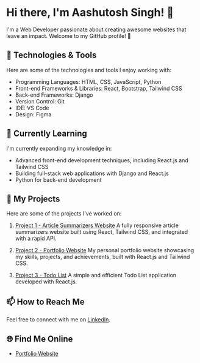 # Hi there, I'm Aashutosh Singh! 👋

I'm a Web Developer passionate about creating awesome websites that leave an impact. Welcome to my GitHub profile! 🚀

## 🔧 Technologies & Tools

Here are some of the technologies and tools I enjoy working with:

- Programming Languages: HTML, CSS, JavaScript, Python
- Front-end Frameworks & Libraries: React, Bootstrap, Tailwind CSS
- Back-end Frameworks: Django
- Version Control: Git
- IDE: VS Code
- Design: Figma

## 🌱 Currently Learning

I'm currently expanding my knowledge in:

- Advanced front-end development techniques, including React.js and Tailwind CSS
- Building full-stack web applications with Django and React.js
- Python for back-end development

## 📁 My Projects

Here are some of the projects I've worked on:

1. [Project 1 - Article Summarizers Website](https://articlesummarizers-3110.netlify.app/)
   A fully responsive article summarizers website built using React, Tailwind CSS, and integrated with a rapid API.

2. [Project 2 - Portfolio Website](https://aashus3110.github.io/myportfolio/)
   My personal portfolio website showcasing my skills, projects, and achievements, built with React.js and Tailwind CSS.
   
3. [Project 3 - Todo List](https://aashus3110.github.io/My-To-Do.github.io/#/)
   A simple and efficient Todo List application developed with React.js.

## 📫 How to Reach Me

Feel free to connect with me on [LinkedIn](https://www.linkedin.com/in/aashu3110/).

## 🌐 Find Me Online

- [Portfolio Website](https://aashus3110.github.io/myportfolio/)
